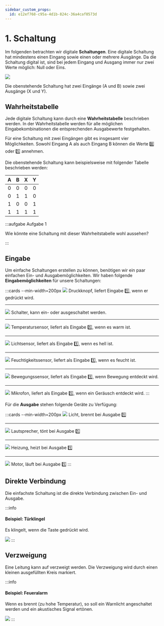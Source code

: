 ```yaml
---
sidebar_custom_props:
  id: e12ef768-c95a-4d1b-824c-36a4caf0573d
---
```


# 1. Schaltung

Im folgenden betrachten wir digitale **Schaltungen**. Eine digitale Schaltung hat mindestens einen Eingang sowie einen oder mehrere Ausgänge. Da die Schaltung digital ist, sind bei jedem Eingang und Ausgang immer nur zwei Werte möglich: Null oder Eins.

![](images/01-circuit.svg)

Die obenstehende Schaltung hat zwei Eingänge (A und B) sowie zwei Ausgänge (X und Y).

## Wahrheitstabelle

Jede digitale Schaltung kann durch eine **Wahrheitstabelle** beschrieben werden. In der Wahrheitstabelle werden für alle möglichen Eingabekombinationen die entsprechenden Ausgabewerte festgehalten.

Für eine Schaltung mit zwei Eingängen gibt es insgesamt vier Möglichkeiten. Sowohl Eingang A als auch Eingang B können die Werte 0️⃣ oder 1️⃣ annehmen.

Die obenstehende Schaltung kann beispielsweise mit folgender Tabelle beschrieben werden:

<div className="slim-table">

|   A   |   B   |   X   |   Y   |
| :---: | :---: | :---: | :---: |
|   0   |   0   |   0   |   0   |
|   0   |   1   |   1   |   0   |
|   1   |   0   |   0   |   1   |
|   1   |   1   |   1   |   1   |

</div>

:::aufgabe Aufgabe 1
<Answer type="state" webKey="b6de8ed2-91e1-4f6e-bcc2-877150829a12" />

Wie könnte eine Schaltung mit dieser Wahrheitstabelle wohl aussehen?

<Answer type="text" webKey="35235050-2d40-4cfb-9e3d-cc2c371ab482" />

:::


## Eingabe

Um einfache Schaltungen erstellen zu können, benötigen wir ein paar einfachen Ein- und Ausgabemöglichkeiten.  Wir haben folgende **Eingabemöglichkeiten** für unsere Schaltungen:

:::cards --min-width=200px
![](images/01-sensor-button.svg)
Druckknopf, liefert Eingabe 1️⃣, wenn er gedrückt wird.
***
![](images/01-sensor-switch.svg)
Schalter, kann ein- oder ausgeschaltet werden.
***
![](images/01-sensor-temperature.svg)
Temperatursensor, liefert als Eingabe 1️⃣, wenn es warm ist.
***
![](images/01-sensor-light.svg)
Lichtsensor, liefert als Eingabe 1️⃣, wenn es hell ist.
***
![](images/01-sensor-humidity.svg)
Feuchtigkeitssensor, liefert als Eingabe 1️⃣, wenn es feucht ist.
***
![](images/01-sensor-movement.svg)
Bewegungssensor, liefert als Eingabe 1️⃣, wenn Bewegung entdeckt wird.
***
![](images/01-sensor-microphone.svg)
Mikrofon, liefert als Eingabe 1️⃣, wenn ein Geräusch entdeckt wird.
:::

Für die **Ausgabe** stehen folgende Geräte zu Verfügung:

:::cards --min-width=200px
![](images/01-actor-light.svg)
Licht, brennt bei Ausgabe 1️⃣
***
![](images/01-actor-sound.svg)
Lautsprecher, tönt bei Ausgabe 1️⃣
***
![](images/01-actor-heating.svg)
Heizung, heizt bei Ausgabe 1️⃣
***
![](images/01-actor-motor.svg)
Motor, läuft bei Ausgabe 1️⃣
:::

## Direkte Verbindung

Die einfachste Schaltung ist die direkte Verbindung zwischen Ein- und Ausgabe.

:::info
#### Beispiel: Türklingel

Es klingelt, wenn die Taste gedrückt wird.

![](images/01-door-bell.svg)
:::

## Verzweigung

Eine Leitung kann auf verzweigt werden. Die Verzweigung wird durch einen kleinen ausgefüllten Kreis markiert.

:::info
#### Beispiel: Feueralarm

Wenn es brennt (zu hohe Temperatur), so soll ein Warnlicht angeschaltet werden und ein akustisches Signal ertönen.

![](images/01-fire-alarm.svg)
:::
